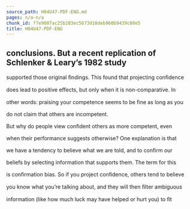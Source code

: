 ```yaml
---
source_path: H04U47-PDF-ENG.md
pages: n/a-n/a
chunk_id: f7e9007ac25b203ec5673d18deb960b9439c00e5
title: H04U47-PDF-ENG
---
```

## conclusions. But a recent replication of Schlenker & Leary’s 1982 study

supported those original ﬁndings. This found that projecting conﬁdence

does lead to positive eﬀects, but only when it is non-comparative. In

other words: praising your competence seems to be ﬁne as long as you

do not claim that others are incompetent.

But why do people view conﬁdent others as more competent, even

when their performance suggests otherwise? One explanation is that

we have a tendency to believe what we are told, and to conﬁrm our

beliefs by selecting information that supports them. The term for this

is conﬁrmation bias. So if you project conﬁdence, others tend to believe

you know what you’re talking about, and they will then ﬁlter ambiguous

information (like how much luck may have helped or hurt you) to ﬁt
